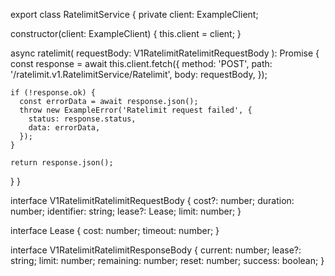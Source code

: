 export class RatelimitService {
  private client: ExampleClient;

  constructor(client: ExampleClient) {
    this.client = client;
  }

  async ratelimit(
    requestBody: V1RatelimitRatelimitRequestBody
  ): Promise<V1RatelimitRatelimitResponseBody> {
    const response = await this.client.fetch({
      method: 'POST',
      path: '/ratelimit.v1.RatelimitService/Ratelimit',
      body: requestBody,
    });

    if (!response.ok) {
      const errorData = await response.json();
      throw new ExampleError('Ratelimit request failed', {
        status: response.status,
        data: errorData,
      });
    }

    return response.json();
  }
}

interface V1RatelimitRatelimitRequestBody {
  cost?: number;
  duration: number;
  identifier: string;
  lease?: Lease;
  limit: number;
}

interface Lease {
  cost: number;
  timeout: number;
}

interface V1RatelimitRatelimitResponseBody {
  current: number;
  lease?: string;
  limit: number;
  remaining: number;
  reset: number;
  success: boolean;
}